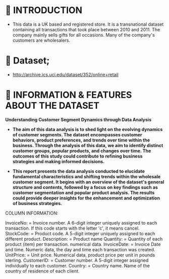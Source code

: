 # :pushpin: INTRODUCTION

* This data is a UK based and registered store. It is a transnational dataset containing all transactions that took place between 2010 and 2011. The company mainly sells gifts for all occasions. Many of the company's customers are wholesalers.

# :pushpin: Dataset;

* http://archive.ics.uci.edu/dataset/352/online+retail

# :pushpin: INFORMATION & FEATURES ABOUT THE DATASET

**Understanding Customer Segment Dynamics through Data Analysis**

* **The aim of this data analysis is to shed light on the evolving dynamics of customer segments. The dataset encompasses customer behaviors, product preferences, and trends over time within the business. Through the analysis of this data, we aim to identify distinct customer groups, popular products, and changes over time. The outcomes of this study could contribute to refining business strategies and making informed decisions.**

* **This report presents the data analysis conducted to elucidate fundamental characteristics and shifting trends within the wholesale customer segment. It begins with an overview of the dataset's general structure and contents, followed by a focus on key findings such as customer segmentation and popular product analysis. The results could provide deeper insights for the enhancement and optimization of business strategies.**

COLUMN INFORMATION:

InvoiceNo: = Invoice number. A 6-digit integer uniquely assigned to each transaction. If this code starts with the letter 'c', it means cancel.
StockCode: = Product code. A 5-digit integer uniquely assigned to each different product.
Description: = Product name
Quantity: = Quantity of each product (item) per transaction. numerical data.
InvoiceDate: = Invoice Date and time. Numeric data, the day and time each transaction was created.
UnitPrice: = Unit price. Numerical data, product price per unit in pounds sterling.
CustomerID: = Customer number. A 5-digit integer assigned individually to each customer.
Country: = Country name. Name of the country of residence of each client.
